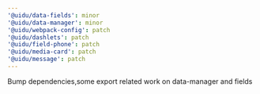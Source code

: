 ```yaml
---
'@uidu/data-fields': minor
'@uidu/data-manager': minor
'@uidu/webpack-config': patch
'@uidu/dashlets': patch
'@uidu/field-phone': patch
'@uidu/media-card': patch
'@uidu/message': patch
---
```


Bump dependencies,some export related work on data-manager and fields
